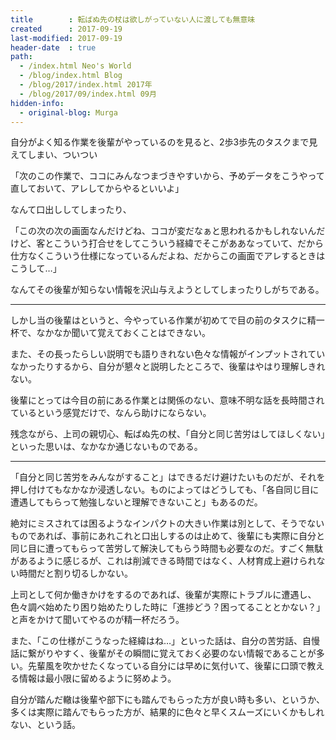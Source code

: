```yaml
---
title        : 転ばぬ先の杖は欲しがっていない人に渡しても無意味
created      : 2017-09-19
last-modified: 2017-09-19
header-date  : true
path:
  - /index.html Neo's World
  - /blog/index.html Blog
  - /blog/2017/index.html 2017年
  - /blog/2017/09/index.html 09月
hidden-info:
  - original-blog: Murga
---
```


自分がよく知る作業を後輩がやっているのを見ると、2歩3歩先のタスクまで見えてしまい、ついつい

「次のこの作業で、ココにみんなつまづきやすいから、予めデータをこうやって直しておいて、アレしてからやるといいよ」

なんて口出ししてしまったり、

「この次の次の画面なんだけどね、ココが変だなぁと思われるかもしれないんだけど、客とこういう打合せをしてこういう経緯でそこがああなっていて、だから仕方なくこういう仕様になっているんだよね、だからこの画面でアレするときはこうして…」

なんてその後輩が知らない情報を沢山与えようとしてしまったりしがちである。

---

しかし当の後輩はというと、今やっている作業が初めてで目の前のタスクに精一杯で、なかなか聞いて覚えておくことはできない。

また、その長ったらしい説明でも語りきれない色々な情報がインプットされていなかったりするから、自分が懇々と説明したところで、後輩はやはり理解しきれない。

後輩にとっては今目の前にある作業とは関係のない、意味不明な話を長時間されているという感覚だけで、なんら助けにならない。

残念ながら、上司の親切心、転ばぬ先の杖、「自分と同じ苦労はしてほしくない」といった思いは、なかなか通じないものである。

---

「自分と同じ苦労をみんながすること」はできるだけ避けたいものだが、それを押し付けてもなかなか浸透しない。ものによってはどうしても、「各自同じ目に遭遇してもらって勉強しないと理解できないこと」もあるのだ。

絶対にミスされては困るようなインパクトの大きい作業は別として、そうでないものであれば、事前にあれこれと口出しするのは止めて、後輩にも実際に自分と同じ目に遭ってもらって苦労して解決してもらう時間も必要なのだ。すごく無駄があるように感じるが、これは削減できる時間ではなく、人材育成上避けられない時間だと割り切るしかない。

上司として何か働きかけをするのであれば、後輩が実際にトラブルに遭遇し、色々調べ始めたり困り始めたりした時に「進捗どう？困ってることとかない？」と声をかけて聞いてやるのが精一杯だろう。

また、「この仕様がこうなった経緯はね…」といった話は、自分の苦労話、自慢話に繋がりやすく、後輩がその瞬間に覚えておく必要のない情報であることが多い。先輩風を吹かせたくなっている自分には早めに気付いて、後輩に口頭で教える情報は最小限に留めるように努めよう。

自分が踏んだ轍は後輩や部下にも踏んでもらった方が良い時も多い、というか、多くは実際に踏んでもらった方が、結果的に色々と早くスムーズにいくかもしれない、という話。
